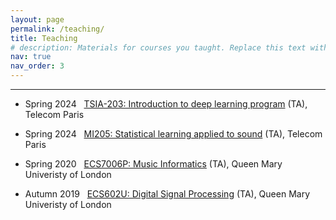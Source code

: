 ```yaml
---
layout: page
permalink: /teaching/
title: Teaching
# description: Materials for courses you taught. Replace this text with your description.
nav: true
nav_order: 3
---
```


---
- Spring 2024 &nbsp; [TSIA-203: Introduction to deep learning program](https://synapses.telecom-paris.fr/catalogue/2024-2025/ue/2173/SD-TSIA203-introduction-to-deep-learning?from=D4) (TA), Telecom Paris

- Spring 2024 &nbsp; [MI205: Statistical learning applied to sound](https://perso.ensta-paris.fr/~manzaner/Cours/MI205/) (TA), Telecom Paris

- Spring 2020 &nbsp; [ECS7006P: Music Informatics](https://www.qmul.ac.uk/modules/items/ecs7006p-music-informatics.html) (TA), Queen Mary Univeristy of London

- Autumn 2019 &nbsp; [ECS602U: Digital Signal Processing](https://www.qmul.ac.uk/eecs/undergraduate/programmes/module-information/items/ecs602u-digital-signal-processing.html) (TA), Queen Mary Univeristy of London